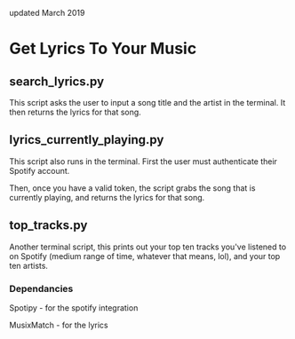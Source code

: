 updated March 2019

# Get Lyrics To Your Music

## search_lyrics.py

This script asks the user to input a song title and the artist in the terminal. It then returns the lyrics for that song. 

## lyrics_currently_playing.py

This script also runs in the terminal. First the user must authenticate their Spotify account. 

Then, once you have a valid token, the script grabs the song that is currently playing, and returns the lyrics for that song. 

## top_tracks.py

Another terminal script, this prints out your top ten tracks you've listened to on Spotify (medium range of time, whatever that means, lol), and your top ten artists. 

### Dependancies
Spotipy - for the spotify integration

MusixMatch - for the lyrics
